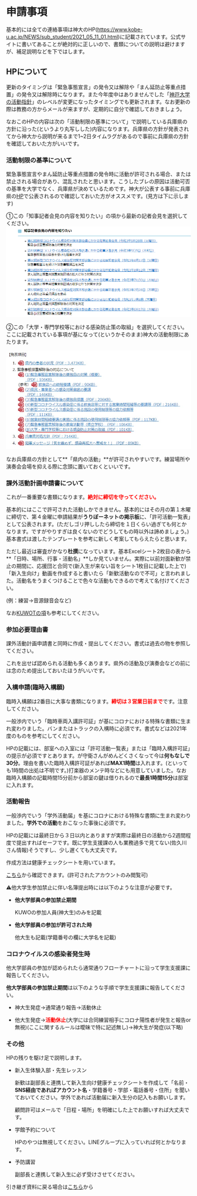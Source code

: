# 申請事項

基本的には全ての連絡事項は神大のHP(https://www.kobe-u.ac.jp/NEWS/sub_student/2021_05_11_01.html)に記載されています。公式サイトに書いてあることが絶対的に正しいので、書類についての説明は避けますが、補足説明などを下ではします。



## HPについて

更新のタイミングは「緊急事態宣言」の発令又は解除や「まん延防止等重点措置」の発令又は解除時になります。また今年度中はありませんでした「[神戸大学の活動指針](https://www.kobe-u.ac.jp/NEWS/info/2020_01_29_01.html)」のレベルが変更になったタイミングでも更新されます。なお更新の際は教務の方からメールが来ますが、定期的に自分で確認しておきましょう。

なおこのHPの内容は次の「活動制限の基準について」で説明している兵庫県の方針に沿った(というより丸写しした)内容になります。兵庫県の方針が発表されてから神大から説明が来るまで1~2日タイムラグがあるので事前に兵庫県の方針を確認しておいた方がいいです。



### 活動制限の基準について

緊急事態宣言やまん延防止等重点措置の発令時に活動が許可される場合、または禁止される場合があり、混乱されたと思います。こうしたブレの原因は活動可否の基準を大学でなく、兵庫県が決めているためです。神大が公表する事前に兵庫県の[HP](https://web.pref.hyogo.lg.jp/kk03/corona/corona_info.html#yousei)で公表されるので確認しておいた方がオススメです。(見方は下に示します)

①この「知事記者会見の内容を知りたい」の項から最新の記者会見を選択してください。![image-20211009193507203.png](https://github.com/KUWO-git/covid/blob/main/%E7%94%B3%E8%AB%8B%E4%BA%8B%E9%A0%85/image-20211009193507203.png?raw=true)



②この「大学・専門学校等における感染防止策の取組」を選択してください。ここに記載されている事項が基になって(というかそのまま)神大の活動制限にあたります。

![Web キャプチャ_9-10-2021_194058_web.pref.hyogo.lg.jp.jpeg](https://github.com/KUWO-git/covid/blob/main/%E7%94%B3%E8%AB%8B%E4%BA%8B%E9%A0%85/Web%20%E3%82%AD%E3%83%A3%E3%83%97%E3%83%81%E3%83%A3_9-10-2021_194058_web.pref.hyogo.lg.jp.jpeg?raw=true)

なお兵庫県の方針として**「県内の活動」**が許可されやすいです。練習場所や演奏会会場を抑える際に念頭に置いておくといいです。

### 課外活動計画申請書について

これが一番重要な書類になります。<font color ="red">**絶対に締切を守ってください。**</font>

基本的にはここで許可された活動しかできません。基本的にはその月の第１木曜に締切で、第４金曜に申請結果が**うりぼーネットの掲示板**に、「許可活動一覧表」として公表されます。(ただしゴリ押ししたら締切を１日くらい過ぎても何とかなります。ですがやりすぎは良くないのでどうしてもの時以外は諦めましょう。)基本書式は渡したテンプレートを参考に新しく考案してもらえたらと思います。

ただし最近は審査がかなり**杜撰**になっています。基本Excelシート2枚目の表から**「日時、場所、行事・活動名」**しか見ていません。実際に以前対面新歓が禁止の期間に、応援団と合同で(新入生が来ない旨をシート1枚目に記載した上で)「新入生向け」動画を作成すると書いたら「新歓活動なので不可」と言われました。活動名をうまくつけることで色々な活動もできるので考えて名付けてください。

(例：練習→音源録音会など)

なお[KUWOTの項](https://kuwo-git.github.io/covid/%E4%BB%96%E5%A4%A7%E5%AD%A6%E9%83%A8%E5%93%A1%E3%81%AB%E3%81%A4%E3%81%84%E3%81%A6/tadai.html)も参考にしてください。

### 参加必要理由書

課外活動計画申請書と同時に作成・提出してください。書式は過去の物を参照してください。

これを出せば認められる活動も多くあります。県外の活動及び演奏会などの前には念のため提出しておいたほうがいいです。

### 入構申請(臨時入構願)

臨時入構願は2番目に大事な書類になります。<font color="red">**締切は３営業日前まで**</font>です。注意してください。

一般渉内でいう「臨時車両入講許可証」が基にコロナにおける特殊な書類に生まれ変わりました。バンまたはトラックの入構時に必須です。書式などは2021年度のものを参考にしてください。

HPの記載には、部室への入室には「許可活動一覧表」または「臨時入構許可証」の提示が必須ですとあります。が守衛さんがめんどくさくなって今は**何もなしで30分**。理由を書いた臨時入構許可証があれば**MAX1時間**は入れます。(といっても1時間の出処は不明です。)打楽器のメンテ時などにも用意していました。なお臨時入構願の記載時間15分前から部室の鍵は借りれるので**最長1時間15分**は部室に入れます。

### 活動報告

一般渉内でいう「学外活動届」を基にコロナにおける特殊な書類に生まれ変わりました。**学外での活動**をおこなった事後に必須です。

HPの記載には最終日から３日以内とありますが実際は最終日の活動から2週間程度で提出すればセーフです。既に学生支援課の人も業務過多で見てない(佐久川さん情報)そうですし、少し遅くても大丈夫です。

作成方法は健康チェックシートを用いています。

[こちら](https://drive.google.com/drive/folders/18bieI43smH76Rw0UiZQwjT3azz_jD2Lj?usp=sharing)から確認できます。(許可されたアカウントのみ閲覧可)

⚠他大学生参加禁止に伴い名簿提出時には以下のような注意が必要です。

- **他大学部員の参加禁止期間**

  KUWOの参加人員(神大生)のみを記載

- **他大学部員の参加が許可された時**

  他大生も記載(学籍番号の欄に大学名を記載)

### コロナウイルスの感染者発生時

他大学部員の参加が認められたら通常通りフローチャートに沿って学生支援課に報告してください。

**他大学部員の参加禁止期間**は以下のような手順で学生支援課に報告してください。

- 神大生発症→通常通り報告→活動休止

- 他大生発症→<font color="red">**活動休止**</font>(大学には合同練習相手にコロナ陽性者が発生と報告or無視)(ここに関するルールは曖昧で特に記述無し)→神大生が発症(以下略)

### その他

HPの残りを駆け足で説明します。

- 新入生体験入部・先生レッスン

  新歓は副部長と連携して新入生向け健康チェックシートを作成して「名前・**SNS経由であればアカウント名**・学籍番号・学部・電話番号・住所」を聞いておいてください。学外であれば活動届に新入生分の記入もお願いします。

  顧問許可はメールで「日程・場所」を明確にした上でお願いすれば大丈夫です。

- 学館予約について

  HPのやつは無視してください。LINEグループに入っていれば何とかなります。

- 予防講習

  副部長と連携して新入生に必ず受けさせてください。



引き継ぎ資料に戻る場合は[こちら](https://kuwo-git.github.io/covid/)から





